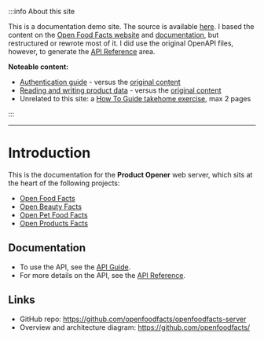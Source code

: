 :::info About this site

<!-- vale off -->

This is a documentation demo site. The source is available [here](https://github.com/emertechie/docs-demo/). I based the content on the [Open Food Facts website](https://world.openfoodfacts.org/) and [documentation](https://openfoodfacts.github.io/openfoodfacts-server/), but restructured or rewrote most of it. I did use the original OpenAPI files, however, to generate the [API Reference](/docs/category/api-v2) area.

**Noteable content:**

- [Authentication guide](/docs/api-guide/authentication) - versus the [original content](https://openfoodfacts.github.io/openfoodfacts-server/api/#authentication)
- [Reading and writing product data](/docs/api-guide/tutorials/reading-writing-product-data) - versus the [original content](https://openfoodfacts.github.io/openfoodfacts-server/api/tutorial-off-api/)
- Unrelated to this site: a [How To Guide takehome exercise](/docs/create-remark-plugin), max 2 pages

<!-- vale on -->

:::

---

# Introduction

This is the documentation for the **Product Opener** web server, which sits at the heart of the following projects:

- [Open Food Facts](https://world.openfoodfacts.org/)
- [Open Beauty Facts](https://world.openbeautyfacts.org/)
- [Open Pet Food Facts](https://world.openpetfoodfacts.org/)
- [Open Products Facts](https://world.openproductsfacts.org/)

<!-- This is the documentation for the **Product Opener** web server, which sits at the heart of the [Open Food Facts](https://world.openfoodfacts.org/) project. It also powers the sibling [Open Beauty Facts](https://world.openbeautyfacts.org/), [Open Pet Food Facts](https://world.openpetfoodfacts.org/), and [Open Products Facts](https://world.openproductsfacts.org/) projects. -->

## Documentation

<!-- - To contribute to the web server, see the [Developers Guide](/docs/developers-guide/intro). -->

- To use the API, see the [API Guide](/docs/api-guide/intro).
- For more details on the API, see the [API Reference](/docs/category/api-v2).

## Links

- GitHub repo: https://github.com/openfoodfacts/openfoodfacts-server
- Overview and architecture diagram: https://github.com/openfoodfacts/
